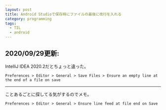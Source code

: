```yaml
---
layout: post
title: Android Studioで保存時にファイルの最後に改行を入れる
category: programming
tags:
  - TIL
  - android
---
```


## 2020/09/29更新:

IntelliJ IDEA 2020.2だとちょっと違った。

`Preferences > Editor > General > Save Files > Ensure an empty line at the end of a file on save`

---
ことあるごとに探してる気がするのでメモ。

`Preferences > Editor > General > Ensure line feed at file end on Save`
